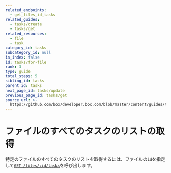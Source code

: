 ```yaml
---
related_endpoints:
  - get_files_id_tasks
related_guides:
  - tasks/create
  - tasks/get
related_resources:
  - file
  - task
category_id: tasks
subcategory_id: null
is_index: false
id: tasks/for-file
rank: 3
type: guide
total_steps: 5
sibling_id: tasks
parent_id: tasks
next_page_id: tasks/update
previous_page_id: tasks/get
source_url: >-
  https://github.com/box/developer.box.com/blob/master/content/guides/tasks/3-for-file.md
---
```

# ファイルのすべてのタスクのリストの取得

特定のファイルのすべてのタスクのリストを取得するには、ファイルの`id`を指定して[`GET /files/:id/tasks`](e://get_files_id_tasks)を呼び出します。

<Samples id="get_files_id_tasks">

</Samples>

